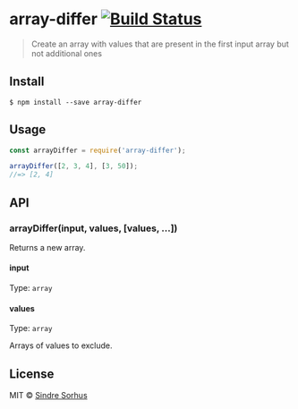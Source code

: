 # array-differ [![Build Status](https://travis-ci.org/sindresorhus/array-differ.svg?branch=master)](https://travis-ci.org/sindresorhus/array-differ)

> Create an array with values that are present in the first input array but not additional ones


## Install

```
$ npm install --save array-differ
```


## Usage

```js
const arrayDiffer = require('array-differ');

arrayDiffer([2, 3, 4], [3, 50]);
//=> [2, 4]
```

## API

### arrayDiffer(input, values, [values, ...])

Returns a new array.

#### input

Type: `array`

#### values

Type: `array`

Arrays of values to exclude.


## License

MIT © [Sindre Sorhus](https://sindresorhus.com)
